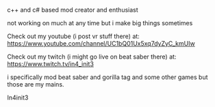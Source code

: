 c++ and c# based mod creator and enthusiast

not working on much at any time but i make big things sometimes

Check out my youtube (i post vr stuff there) at: https://www.youtube.com/channel/UC1bQ01Ux5xq7dyZyC_kmUIw

Check out my twitch (i might go live on beat saber there) at: https://www.twitch.tv/in4_init3

i specifically mod beat saber and gorilla tag and some other games but those are my mains.


In4init3
<!--
**In4init3/In4init3** is a ✨ _special_ ✨ repository because its `README.md` (this file) appears on your GitHub profile.

Here are some ideas to get you started:

- 🔭 I’m currently working on ...
- 🌱 I’m currently learning ...
- 👯 I’m looking to collaborate on ...
- 🤔 I’m looking for help with ...
- 💬 Ask me about ...
- 📫 How to reach me: ...
- 😄 Pronouns: ...
- ⚡ Fun fact: ...
-->

